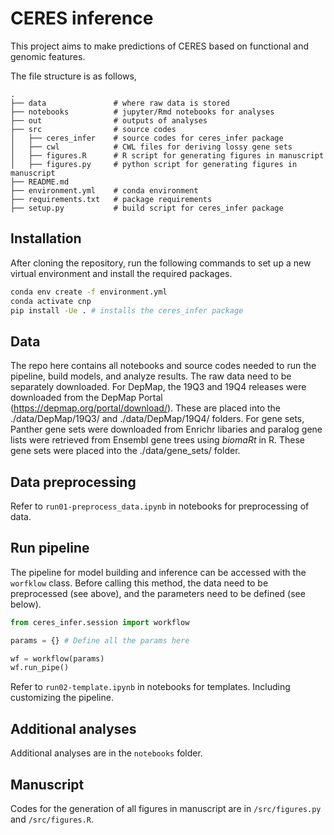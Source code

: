 # CERES inference

This project aims to make predictions of CERES based on functional and genomic features. 

The file structure is as follows,
```
.
├── data               # where raw data is stored
├── notebooks          # jupyter/Rmd notebooks for analyses
├── out                # outputs of analyses
├── src                # source codes
│   ├── ceres_infer    # source codes for ceres_infer package
│   ├── cwl            # CWL files for deriving lossy gene sets
│   ├── figures.R      # R script for generating figures in manuscript
│   ├── figures.py     # python script for generating figures in manuscript
├── README.md
├── environment.yml    # conda environment
├── requirements.txt   # package requirements
├── setup.py           # build script for ceres_infer package
```

## Installation
After cloning the repository, run the following commands to set up a new virtual environment and install the required packages.

```bash
conda env create -f environment.yml
conda activate cnp
pip install -Ue . # installs the ceres_infer package
```

## Data
The repo here contains all notebooks and source codes needed to run the pipeline, build models, and analyze results. 
The raw data need to be separately downloaded. For DepMap, the 19Q3 and 19Q4 releases were downloaded from the DepMap Portal (https://depmap.org/portal/download/). These are placed into the ./data/DepMap/19Q3/ and ./data/DepMap/19Q4/ folders.
For gene sets, Panther gene sets were downloaded from Enrichr libaries and paralog gene lists were retrieved from Ensembl gene trees using _biomaRt_ in R. These gene sets were placed into the ./data/gene_sets/ folder.

## Data preprocessing

Refer to `run01-preprocess_data.ipynb` in notebooks for preprocessing of data.

## Run pipeline

The pipeline for model building and inference can be accessed with the `worfklow` class. Before calling this method, the data need to be preprocessed (see above), and the parameters need to be defined (see below).

```python
from ceres_infer.session import workflow

params = {} # Define all the params here

wf = workflow(params)
wf.run_pipe()
```

Refer to `run02-template.ipynb` in notebooks for templates. Including customizing the pipeline.

## Additional analyses

Additional analyses are in the `notebooks` folder.

## Manuscript

Codes for the generation of all figures in manuscript are in `/src/figures.py` and `/src/figures.R`.
